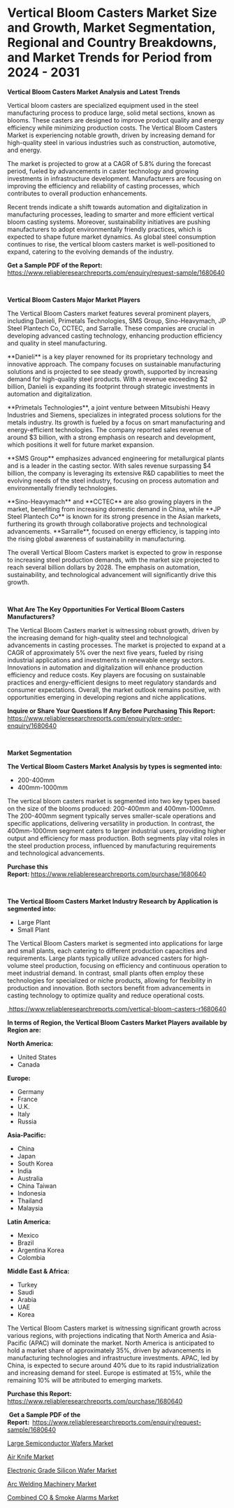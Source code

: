 <p><h1>Vertical Bloom Casters Market Size and Growth, Market Segmentation, Regional and Country Breakdowns, and Market Trends for Period from 2024 -  2031</h1></p><p><strong>Vertical Bloom Casters Market Analysis and Latest Trends</strong></p>
<p><p>Vertical bloom casters are specialized equipment used in the steel manufacturing process to produce large, solid metal sections, known as blooms. These casters are designed to improve product quality and energy efficiency while minimizing production costs. The Vertical Bloom Casters Market is experiencing notable growth, driven by increasing demand for high-quality steel in various industries such as construction, automotive, and energy.</p><p>The market is projected to grow at a CAGR of 5.8% during the forecast period, fueled by advancements in caster technology and growing investments in infrastructure development. Manufacturers are focusing on improving the efficiency and reliability of casting processes, which contributes to overall production enhancements. </p><p>Recent trends indicate a shift towards automation and digitalization in manufacturing processes, leading to smarter and more efficient vertical bloom casting systems. Moreover, sustainability initiatives are pushing manufacturers to adopt environmentally friendly practices, which is expected to shape future market dynamics. As global steel consumption continues to rise, the vertical bloom casters market is well-positioned to expand, catering to the evolving demands of the industry.</p></p>
<p><strong>Get a Sample PDF of the Report:&nbsp;</strong> <a href="https://www.reliableresearchreports.com/enquiry/request-sample/1680640?utm_campaign=11&utm_medium=2&utm_source=Github&utm_content=ia&utm_term=13102024&utm_id=vertical-bloom-casters">https://www.reliableresearchreports.com/enquiry/request-sample/1680640</a></p>
<p>&nbsp;</p>
<p><strong>Vertical Bloom Casters Major Market Players</strong></p>
<p><p>The Vertical Bloom Casters market features several prominent players, including Danieli, Primetals Technologies, SMS Group, Sino-Heavymach, JP Steel Plantech Co, CCTEC, and Sarralle. These companies are crucial in developing advanced casting technology, enhancing production efficiency and quality in steel manufacturing.</p><p>**Danieli** is a key player renowned for its proprietary technology and innovative approach. The company focuses on sustainable manufacturing solutions and is projected to see steady growth, supported by increasing demand for high-quality steel products. With a revenue exceeding $2 billion, Danieli is expanding its footprint through strategic investments in automation and digitalization.</p><p>**Primetals Technologies**, a joint venture between Mitsubishi Heavy Industries and Siemens, specializes in integrated process solutions for the metals industry. Its growth is fueled by a focus on smart manufacturing and energy-efficient technologies. The company reported sales revenue of around $3 billion, with a strong emphasis on research and development, which positions it well for future market expansion.</p><p>**SMS Group** emphasizes advanced engineering for metallurgical plants and is a leader in the casting sector. With sales revenue surpassing $4 billion, the company is leveraging its extensive R&D capabilities to meet the evolving needs of the steel industry, focusing on process automation and environmentally friendly technologies.</p><p>**Sino-Heavymach** and **CCTEC** are also growing players in the market, benefiting from increasing domestic demand in China, while **JP Steel Plantech Co** is known for its strong presence in the Asian markets, furthering its growth through collaborative projects and technological advancements. **Sarralle**, focused on energy efficiency, is tapping into the rising global awareness of sustainability in manufacturing.</p><p>The overall Vertical Bloom Casters market is expected to grow in response to increasing steel production demands, with the market size projected to reach several billion dollars by 2028. The emphasis on automation, sustainability, and technological advancement will significantly drive this growth.</p></p>
<p>&nbsp;</p>
<p><strong>What Are The Key Opportunities For Vertical Bloom Casters Manufacturers?</strong></p>
<p><p>The Vertical Bloom Casters market is witnessing robust growth, driven by the increasing demand for high-quality steel and technological advancements in casting processes. The market is projected to expand at a CAGR of approximately 5% over the next five years, fueled by rising industrial applications and investments in renewable energy sectors. Innovations in automation and digitalization will enhance production efficiency and reduce costs. Key players are focusing on sustainable practices and energy-efficient designs to meet regulatory standards and consumer expectations. Overall, the market outlook remains positive, with opportunities emerging in developing regions and niche applications.</p></p>
<p><strong>Inquire or Share Your Questions If Any Before Purchasing This Report:</strong> <a href="https://www.reliableresearchreports.com/enquiry/pre-order-enquiry/1680640?utm_campaign=11&utm_medium=2&utm_source=Github&utm_content=ia&utm_term=13102024&utm_id=vertical-bloom-casters">https://www.reliableresearchreports.com/enquiry/pre-order-enquiry/1680640</a></p>
<p>&nbsp;</p>
<p><strong>Market Segmentation</strong></p>
<p><strong>The Vertical Bloom Casters Market Analysis by types is segmented into:</strong></p>
<p><ul><li>200-400mm</li><li>400mm-1000mm</li></ul></p>
<p><p>The vertical bloom casters market is segmented into two key types based on the size of the blooms produced: 200-400mm and 400mm-1000mm. The 200-400mm segment typically serves smaller-scale operations and specific applications, delivering versatility in production. In contrast, the 400mm-1000mm segment caters to larger industrial users, providing higher output and efficiency for mass production. Both segments play vital roles in the steel production process, influenced by manufacturing requirements and technological advancements.</p></p>
<p><strong>Purchase this Report:&nbsp;</strong><a href="https://www.reliableresearchreports.com/purchase/1680640?utm_campaign=11&utm_medium=2&utm_source=Github&utm_content=ia&utm_term=13102024&utm_id=vertical-bloom-casters">https://www.reliableresearchreports.com/purchase/1680640</a></p>
<p>&nbsp;</p>
<p><strong>The Vertical Bloom Casters Market Industry Research by Application is segmented into:</strong></p>
<p><ul><li>Large Plant</li><li>Small Plant</li></ul></p>
<p><p>The Vertical Bloom Casters market is segmented into applications for large and small plants, each catering to different production capacities and requirements. Large plants typically utilize advanced casters for high-volume steel production, focusing on efficiency and continuous operation to meet industrial demand. In contrast, small plants often employ these technologies for specialized or niche products, allowing for flexibility in production and innovation. Both sectors benefit from advancements in casting technology to optimize quality and reduce operational costs.</p></p>
<p><a href="https://www.reliableresearchreports.com/vertical-bloom-casters-r1680640?utm_campaign=11&utm_medium=2&utm_source=Github&utm_content=ia&utm_term=13102024&utm_id=vertical-bloom-casters">&nbsp;https://www.reliableresearchreports.com/vertical-bloom-casters-r1680640</a></p>
<p><strong>In terms of Region, the Vertical Bloom Casters Market Players available by Region are:</strong></p>
<p>
    <p> <strong> North America: </strong>
        <ul>
            <li>United States</li>
            <li>Canada</li>
        </ul>
        </p> 
    <p> <strong> Europe: </strong>
        <ul>
            <li>Germany</li>
            <li>France</li>
            <li>U.K.</li>
            <li>Italy</li>
            <li>Russia</li>
        </ul>
        </p> 
    <p> <strong> Asia-Pacific: </strong>
        <ul>
            <li>China</li>
            <li>Japan</li>
            <li>South Korea</li>
            <li>India</li>
            <li>Australia</li>
            <li>China Taiwan</li>
            <li>Indonesia</li>
            <li>Thailand</li>
            <li>Malaysia</li>
        </ul>
        </p> 
    <p> <strong> Latin America: </strong>
        <ul>
            <li>Mexico</li>
            <li>Brazil</li>
            <li>Argentina Korea</li>
            <li>Colombia</li>
        </ul>
        </p> 
    <p> <strong> Middle East & Africa: </strong>
        <ul>
            <li>Turkey</li>
            <li>Saudi</li>
            <li>Arabia</li>
            <li>UAE</li>
            <li>Korea</li>
        </ul>
    </p>
    </p>
<p><p>The Vertical Bloom Casters market is witnessing significant growth across various regions, with projections indicating that North America and Asia-Pacific (APAC) will dominate the market. North America is anticipated to hold a market share of approximately 35%, driven by advancements in manufacturing technologies and infrastructure investments. APAC, led by China, is expected to secure around 40% due to its rapid industrialization and increasing demand for steel. Europe is estimated at 15%, while the remaining 10% will be attributed to emerging markets.</p></p>
<p><strong>Purchase this Report: </strong><a href="https://www.reliableresearchreports.com/purchase/1680640?utm_campaign=11&utm_medium=2&utm_source=Github&utm_content=ia&utm_term=13102024&utm_id=vertical-bloom-casters">https://www.reliableresearchreports.com/purchase/1680640</a></p>
<p>&nbsp;<strong>Get a Sample PDF of the Report:&nbsp;&nbsp;</strong><a href="https://www.reliableresearchreports.com/enquiry/request-sample/1680640?utm_campaign=11&utm_medium=2&utm_source=Github&utm_content=ia&utm_term=13102024&utm_id=vertical-bloom-casters">https://www.reliableresearchreports.com/enquiry/request-sample/1680640</a></p>
<p><strong></strong></p>
<p><p><a href="https://www.linkedin.com/pulse/global-large-semiconductor-wafers-industry-research-report-competitive-gle5e?trk=public_post_embed_feed-article-content&utm_campaign=11&utm_medium=2&utm_source=Github&utm_content=ia&utm_term=13102024&utm_id=vertical-bloom-casters">Large Semiconductor Wafers Market</a></p><p><a href="https://issuu.com/reportprime-2/docs/air-knife-market-size-2030.pptx_da60bdabdc0ad2?utm_campaign=11&utm_medium=2&utm_source=Github&utm_content=ia&utm_term=13102024&utm_id=vertical-bloom-casters">Air Knife Market</a></p><p><a href="https://www.linkedin.com/pulse/electronic-grade-silicon-wafer-market-overview-global-trends-u0bwe?utm_campaign=11&utm_medium=2&utm_source=Github&utm_content=ia&utm_term=13102024&utm_id=vertical-bloom-casters">Electronic Grade Silicon Wafer Market</a></p><p><a href="https://issuu.com/reportprime-2/docs/arc-welding-machinery-market-size-2_200219cb42e272?utm_campaign=11&utm_medium=2&utm_source=Github&utm_content=ia&utm_term=13102024&utm_id=vertical-bloom-casters">Arc Welding Machinery Market</a></p><p><a href="https://github.com/KamrulHadi87/Market-Research-Report-List-1/blob/main/combined-co-smoke-alarms-market.md?utm_campaign=11&utm_medium=2&utm_source=Github&utm_content=ia&utm_term=13102024&utm_id=vertical-bloom-casters">Combined CO & Smoke Alarms Market</a></p></p>